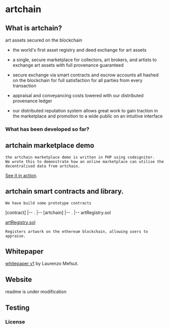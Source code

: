 # artchain

## What is artchain?

art assets secured on the blockchain

* the world's first asset registry and deed exchange for art assets
* a single, secure marketplace for collectors, art brokers, and artists to exchange art assets with full provenance guaranteed

* secure exchange via smart contracts and escrow accounts all hashed on the blockchain for full satisfaction for all parties from every transaction

* appraisal and conveyancing costs lowered with our distributed provenance ledger
* our distributed reputation system allows great work to gain traction in the marketplace and promotion to a wide public on an intuitive interface

### What has been developed so far?

## artchain marketplace demo
```
the artchain marketplace demo is written in PHP using codeigniter.
We wrote this to demonstrate how an online marketplace can utilise the decentralised data from artchain.
```
[See it in action](http://artchainmarketdemo.artchain.org).

## artchain smart contracts and library.
```
We have build some prototype contracts
```
[contract]
  |-- .
  |-- [artchain]
  |-- .
  |-- artRegistry.sol
  
[artRegistry.sol](https://github.com/artchain/artchain/blob/master/contract/artchain/artRegistry.sol)

    Registers artwork on the ethereum blockchain, allowing users to appraise.
    
## Whitepaper


[whitepaper v1](https://github.com/artchain/artchain/blob/master/whitepaper/artchain%20%E2%80%92%20art%20unchain%E2%80%99d.pdf) by Laurenzo Mefsut.

## Website


readme is under modification
## Testing
### License

